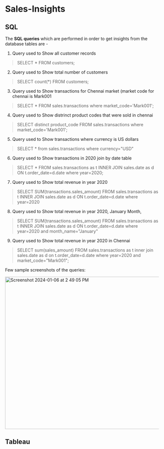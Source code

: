 # Sales-Insights
## SQL 

The **SQL queries** which are performed in order to get insights from the database tables are - 

1. Query used to Show all customer records

> SELECT * FROM customers;

2. Query used to Show total number of customers

> SELECT count(*) FROM customers;

3. Query used to Show transactions for Chennai market (market code for chennai is Mark001

> SELECT * FROM sales.transactions where market_code='Mark001';

4. Query used to Show distrinct product codes that were sold in chennai

> SELECT distinct product_code FROM sales.transactions where market_code='Mark001';

5. Query used to Show transactions where currency is US dollars

> SELECT * from sales.transactions where currency="USD"

6. Query used to Show transactions in 2020 join by date table

> SELECT * FROM sales.transactions as t INNER JOIN sales.date as d ON t.order_date=d.date where year=2020;

7. Query used to Show total revenue in year 2020

> SELECT SUM(transactions.sales_amount) FROM sales.transactions as t INNER JOIN sales.date as d ON t.order_date=d.date where year=2020

8. Query used to Show total revenue in year 2020, January Month,

> SELECT SUM(transactions.sales_amount) FROM sales.transactions as t INNER JOIN sales.date as d ON t.order_date=d.date where year=2020 and month_name="January"

9. Query used to Show total revenue in year 2020 in Chennai

> SELECT sum(sales_amount) FROM sales.transactions as t inner join sales.date as d on t.order_date=d.date
where year=2020 and market_code="Mark001";

Few sample screenshots of the queries: 

<img width="800" height="500" alt="Screenshot 2024-01-06 at 2 49 05 PM" src="https://github.com/Narayana-Royal/Sales-Insights/assets/88378136/3a233c4d-5d9e-478f-9998-573876ab552f">


## Tableau
